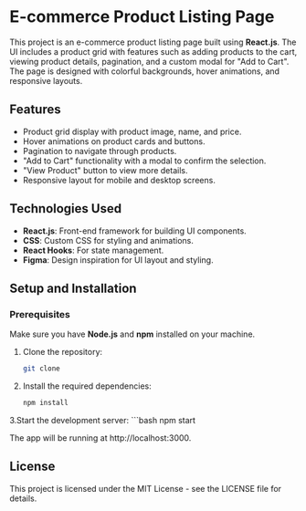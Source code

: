 # E-commerce Product Listing Page

This project is an e-commerce product listing page built using **React.js**. The UI includes a product grid with features such as adding products to the cart, viewing product details, pagination, and a custom modal for "Add to Cart". The page is designed with colorful backgrounds, hover animations, and responsive layouts.

## Features

- Product grid display with product image, name, and price.
- Hover animations on product cards and buttons.
- Pagination to navigate through products.
- "Add to Cart" functionality with a modal to confirm the selection.
- "View Product" button to view more details.
- Responsive layout for mobile and desktop screens.

## Technologies Used

- **React.js**: Front-end framework for building UI components.
- **CSS**: Custom CSS for styling and animations.
- **React Hooks**: For state management.
- **Figma**: Design inspiration for UI layout and styling.

## Setup and Installation

### Prerequisites

Make sure you have **Node.js** and **npm** installed on your machine.

1. Clone the repository:

    ```bash
   git clone 
2. Install the required dependencies:
    ```bash
    npm install
3.Start the development server:
    ```bash
    npm start

The app will be running at http://localhost:3000.



## License
This project is licensed under the MIT License - see the LICENSE file for details.